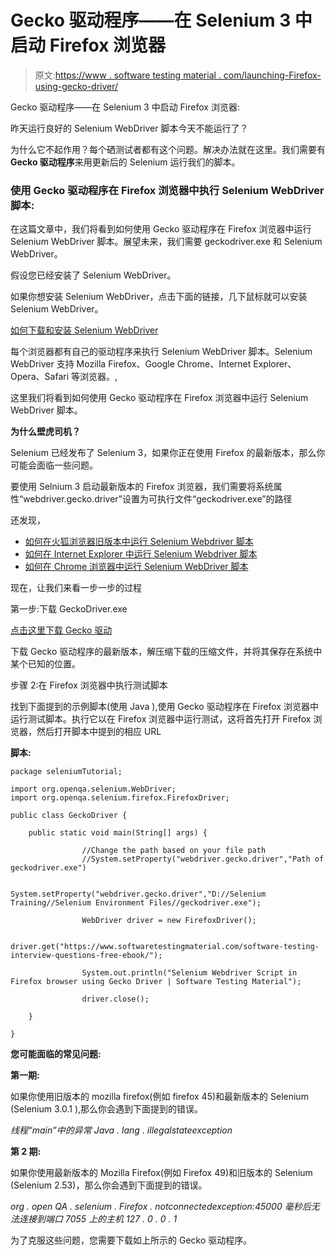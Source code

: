 # Gecko 驱动程序——在 Selenium 3 中启动 Firefox 浏览器

> 原文:[https://www . software testing material . com/launching-Firefox-using-gecko-driver/](https://www.softwaretestingmaterial.com/launching-firefox-using-gecko-driver/)

Gecko 驱动程序——在 Selenium 3 中启动 Firefox 浏览器:

昨天运行良好的 Selenium WebDriver 脚本今天不能运行了？

为什么它不起作用？每个硒测试者都有这个问题。解决办法就在这里。我们需要有 **Gecko 驱动程序**来用更新后的 Selenium 运行我们的脚本。

### 使用 Gecko 驱动程序在 Firefox 浏览器中执行 Selenium WebDriver 脚本:

在这篇文章中，我们将看到如何使用 Gecko 驱动程序在 Firefox 浏览器中运行 Selenium WebDriver 脚本。展望未来，我们需要 geckodriver.exe 和 Selenium WebDriver。

假设您已经安装了 Selenium WebDriver。

如果你想安装 Selenium WebDriver，点击下面的链接，几下鼠标就可以安装 Selenium WebDriver。

[如何下载和安装 Selenium WebDriver](https://www.softwaretestingmaterial.com/install-selenium-webdriver/)

每个浏览器都有自己的驱动程序来执行 Selenium WebDriver 脚本。Selenium WebDriver 支持 Mozilla Firefox、Google Chrome、Internet Explorer、Opera、Safari 等浏览器。,

这里我们将看到如何使用 Gecko 驱动程序在 Firefox 浏览器中运行 Selenium WebDriver 脚本。

**为什么壁虎司机？**

Selenium 已经发布了 Selenium 3，如果你正在使用 Firefox 的最新版本，那么你可能会面临一些问题。

要使用 Selnium 3 启动最新版本的 Firefox 浏览器，我们需要将系统属性“webdriver.gecko.driver”设置为可执行文件“geckodriver.exe”的路径

还发现，

*   [如何在火狐浏览器旧版本中运行 Selenium Webdriver 脚本](https://www.softwaretestingmaterial.com/first-selenium-webdriver-script/)
*   [如何在 Internet Explorer 中运行 Selenium Webdriver 脚本](https://www.softwaretestingmaterial.com/selenium-webdriver-script-in-internet-explorer-browser/)
*   [如何在 Chrome 浏览器中运行 Selenium WebDriver 脚本](https://www.softwaretestingmaterial.com/selenium-webdriver-script-in-chrome-browser/)

现在，让我们来看一步一步的过程

第一步:下载 GeckoDriver.exe

[点击这里下载 Gecko 驱动](https://github.com/mozilla/geckodriver/releases)

下载 Gecko 驱动程序的最新版本，解压缩下载的压缩文件，并将其保存在系统中某个已知的位置。

步骤 2:在 Firefox 浏览器中执行测试脚本

找到下面提到的示例脚本(使用 Java ),使用 Gecko 驱动程序在 Firefox 浏览器中运行测试脚本。执行它以在 Firefox 浏览器中运行测试，这将首先打开 Firefox 浏览器，然后打开脚本中提到的相应 URL

**脚本:**

```
package seleniumTutorial;

import org.openqa.selenium.WebDriver;
import org.openqa.selenium.firefox.FirefoxDriver;

public class GeckoDriver {

	public static void main(String[] args) {

                //Change the path based on your file path
                //System.setProperty("webdriver.gecko.driver","Path of geckodriver.exe")

                System.setProperty("webdriver.gecko.driver","D://Selenium Training//Selenium Environment Files//geckodriver.exe"); 

                WebDriver driver = new FirefoxDriver();

                driver.get("https://www.softwaretestingmaterial.com/software-testing-interview-questions-free-ebook/");

                System.out.println("Selenium Webdriver Script in Firefox browser using Gecko Driver | Software Testing Material");

                driver.close();

	}

}
```

**您可能面临的常见问题:**

**第一期:**

如果你使用旧版本的 mozilla firefox(例如 firefox 45)和最新版本的 Selenium (Selenium 3.0.1 ),那么你会遇到下面提到的错误。

*线程“main”中的异常 Java . lang . illegalstateexception*

**第 2 期:**

如果你使用最新版本的 Mozilla Firefox(例如 Firefox 49)和旧版本的 Selenium (Selenium 2.53)，那么你会遇到下面提到的错误。

*org . open QA . selenium . Firefox . notconnectedexception:45000 毫秒后无法连接到端口 7055 上的主机 127 . 0 . 0 . 1*

为了克服这些问题，您需要下载如上所示的 Gecko 驱动程序。
